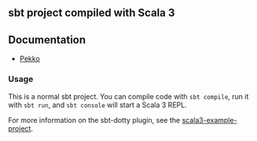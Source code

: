 ## sbt project compiled with Scala 3

## Documentation

- [Pekko](https://pekko.apache.org/docs/pekko/current/typed/index.html)

### Usage

This is a normal sbt project. You can compile code with `sbt compile`, run it with `sbt run`, and `sbt console` will start a Scala 3 REPL.

For more information on the sbt-dotty plugin, see the
[scala3-example-project](https://github.com/scala/scala3-example-project/blob/main/README.md).
